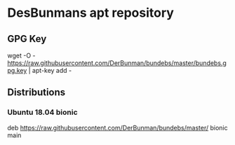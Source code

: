 # DesBunmans apt repository

## GPG Key
wget -O - https://raw.githubusercontent.com/DerBunman/bundebs/master/bundebs.gpg.key | apt-key add -
## Distributions
### Ubuntu 18.04 bionic
deb https://raw.githubusercontent.com/DerBunman/bundebs/master/ bionic main
